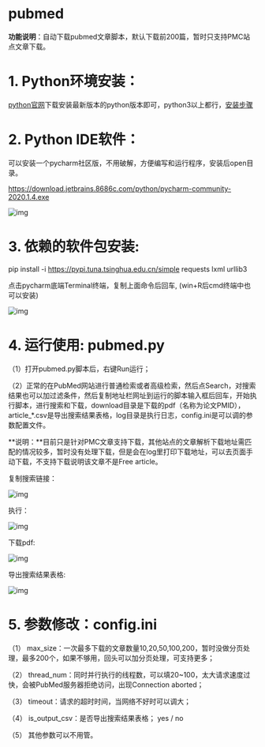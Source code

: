 # pubmed
**功能说明**：自动下载pubmed文章脚本，默认下载前200篇，暂时只支持PMC站点文章下载。



# 1. Python环境安装：

[python官网](http://www.python.org/)下载安装最新版本的python版本即可，python3以上都行，[安装步骤](https://www.sohu.com/a/337364638_120255642)

# 2. Python IDE软件：

可以安装一个pycharm社区版，不用破解，方便编写和运行程序，安装后open目录。

https://download.jetbrains.8686c.com/python/pycharm-community-2020.1.4.exe

![img](file:///C:/Users/Nian/AppData/Local/Temp/msohtmlclip1/01/clip_image002.jpg)

# 3.  依赖的软件包安装:

pip install -i https://pypi.tuna.tsinghua.edu.cn/simple requests  lxml  urllib3

点击pycharm底端Terminal终端，复制上面命令后回车, (win+R后cmd终端中也可以安装)

![img](file:///C:/Users/Nian/AppData/Local/Temp/msohtmlclip1/01/clip_image004.jpg)

 

# 4. 运行使用: pubmed.py

（1）打开pubmed.py脚本后，右键Run运行；

（2）正常的在PubMed网站进行普通检索或者高级检索，然后点Search，对搜索结果也可以加过滤条件，然后复制地址栏网址到运行的脚本输入框后回车，开始执行脚本，进行搜索和下载，download目录是下载的pdf（名称为论文PMID），article_*.csv是导出搜索结果表格，log目录是执行日志，config.ini是可以调的参数配置文件。

**说明：**目前只是针对PMC文章支持下载，其他站点的文章解析下载地址需匹配的情况较多，暂时没有处理下载，但是会在log里打印下载地址，可以去页面手动下载，不支持下载说明该文章不是Free article。

复制搜索链接：

![img](C:\Users\Nian\Documents\微信截图_20200817220659.png)

执行：

![img](file:///C:/Users/Nian/AppData/Local/Temp/msohtmlclip1/01/clip_image008.jpg)

下载pdf: 													

![img](file:///C:/Users/Nian/AppData/Local/Temp/msohtmlclip1/01/clip_image010.jpg)

导出搜索结果表格:

![img](file:///C:/Users/Nian/AppData/Local/Temp/msohtmlclip1/01/clip_image012.jpg)

# 5. 参数修改：config.ini

（1）   max_size：一次最多下载的文章数量10,20,50,100,200，暂时没做分页处理，最多200个，如果不够用，回头可以加分页处理，可支持更多；

（2）   thread_num：同时并行执行的线程数，可以填20~100，太大请求速度过快，会被PubMed服务器拒绝访问，出现Connection aborted；

（3）   timeout：请求的超时时间，当网络不好时可以调大；

（4）   is_output_csv：是否导出搜索结果表格； yes / no

（5）   其他参数可以不用管。